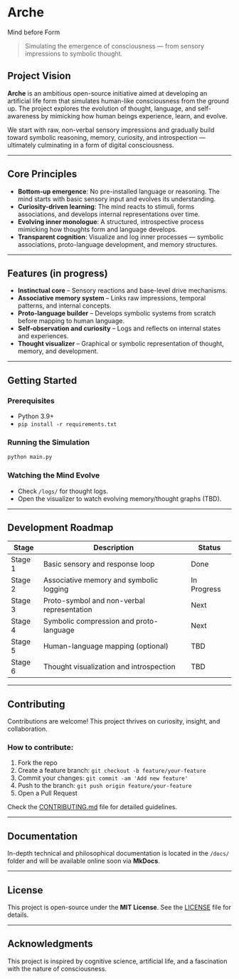 # Arche
Mind before Form 

> Simulating the emergence of consciousness — from sensory impressions to symbolic thought.

## Project Vision

**Arche** is an ambitious open-source initiative aimed at developing an artificial life form that simulates human-like consciousness from the ground up. The project explores the evolution of thought, language, and self-awareness by mimicking how human beings experience, learn, and evolve.

We start with raw, non-verbal sensory impressions and gradually build toward symbolic reasoning, memory, curiosity, and introspection — ultimately culminating in a form of digital consciousness.

---

## Core Principles

* **Bottom-up emergence**: No pre-installed language or reasoning. The mind starts with basic sensory input and evolves its understanding.
* **Curiosity-driven learning**: The mind reacts to stimuli, forms associations, and develops internal representations over time.
* **Evolving inner monologue**: A structured, introspective process mimicking how thoughts form and language develops.
* **Transparent cognition**: Visualize and log inner processes — symbolic associations, proto-language development, and memory structures.

---

##  Features (in progress)

*  **Instinctual core** – Sensory reactions and base-level drive mechanisms.
*  **Associative memory system** – Links raw impressions, temporal patterns, and internal concepts.
*  **Proto-language builder** – Develops symbolic systems from scratch before mapping to human language.
*  **Self-observation and curiosity** – Logs and reflects on internal states and experiences.
*  **Thought visualizer** – Graphical or symbolic representation of thought, memory, and development.


---

## Getting Started

### Prerequisites

* Python 3.9+
* `pip install -r requirements.txt`

### Running the Simulation

```bash
python main.py
```

### Watching the Mind Evolve

* Check `/logs/` for thought logs.
* Open the visualizer to watch evolving memory/thought graphs (TBD).

---

## Development Roadmap

| Stage   | Description                                | Status         |
| ------- | ------------------------------------------ | -------------- |
| Stage 1 | Basic sensory and response loop            |  Done         |
| Stage 2 | Associative memory and symbolic logging    |  In Progress |
| Stage 3 | Proto-symbol and non-verbal representation |  Next        |
| Stage 4 | Symbolic compression and proto-language    |  Next        |
| Stage 5 | Human-language mapping (optional)          |  TBD         |
| Stage 6 | Thought visualization and introspection    |  TBD         |

---

##  Contributing

Contributions are welcome! This project thrives on curiosity, insight, and collaboration.

### How to contribute:

1. Fork the repo
2. Create a feature branch: `git checkout -b feature/your-feature`
3. Commit your changes: `git commit -am 'Add new feature'`
4. Push to the branch: `git push origin feature/your-feature`
5. Open a Pull Request

Check the [CONTRIBUTING.md](CONTRIBUTING.md) file for detailed guidelines.

---

##  Documentation

In-depth technical and philosophical documentation is located in the `/docs/` folder and will be available online soon via **MkDocs**.

---

##  License

This project is open-source under the **MIT License**. See the [LICENSE](LICENSE) file for details.

---

## Acknowledgments

This project is inspired by cognitive science, artificial life, and a fascination with the nature of consciousness.


